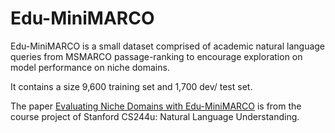 # Edu-MiniMARCO

Edu-MiniMARCO is a small dataset comprised of academic natural language queries from MSMARCO passage-ranking to encourage exploration on model performance on niche domains.

It contains a size 9,600 training set and 1,700 dev/ test set.

The paper [Evaluating Niche Domains with Edu-MiniMARCO](https://github.com/samjgorman/Edu-MiniMARCO/blob/main/paper.pdf) is from the course project of Stanford CS244u: Natural Language Understanding. 
